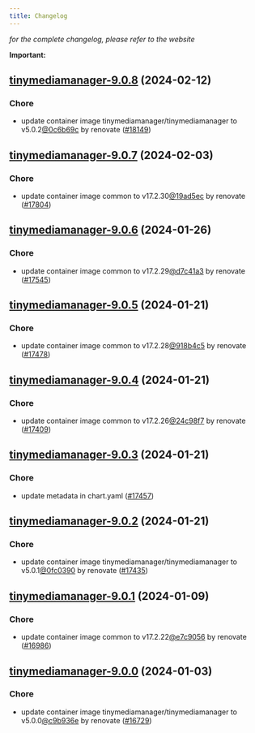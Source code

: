 ```yaml
---
title: Changelog
---
```



*for the complete changelog, please refer to the website*

**Important:**











## [tinymediamanager-9.0.8](https://github.com/truecharts/charts/compare/tinymediamanager-9.0.7...tinymediamanager-9.0.8) (2024-02-12)

### Chore



- update container image tinymediamanager/tinymediamanager to v5.0.2[@0c6b69c](https://github.com/0c6b69c) by renovate ([#18149](https://github.com/truecharts/charts/issues/18149))


## [tinymediamanager-9.0.7](https://github.com/truecharts/charts/compare/tinymediamanager-9.0.6...tinymediamanager-9.0.7) (2024-02-03)

### Chore



- update container image common to v17.2.30[@19ad5ec](https://github.com/19ad5ec) by renovate ([#17804](https://github.com/truecharts/charts/issues/17804))


## [tinymediamanager-9.0.6](https://github.com/truecharts/charts/compare/tinymediamanager-9.0.5...tinymediamanager-9.0.6) (2024-01-26)

### Chore



- update container image common to v17.2.29[@d7c41a3](https://github.com/d7c41a3) by renovate ([#17545](https://github.com/truecharts/charts/issues/17545))


## [tinymediamanager-9.0.5](https://github.com/truecharts/charts/compare/tinymediamanager-9.0.4...tinymediamanager-9.0.5) (2024-01-21)

### Chore



- update container image common to v17.2.28[@918b4c5](https://github.com/918b4c5) by renovate ([#17478](https://github.com/truecharts/charts/issues/17478))


## [tinymediamanager-9.0.4](https://github.com/truecharts/charts/compare/tinymediamanager-9.0.3...tinymediamanager-9.0.4) (2024-01-21)

### Chore



- update container image common to v17.2.26[@24c98f7](https://github.com/24c98f7) by renovate ([#17409](https://github.com/truecharts/charts/issues/17409))


## [tinymediamanager-9.0.3](https://github.com/truecharts/charts/compare/tinymediamanager-9.0.2...tinymediamanager-9.0.3) (2024-01-21)

### Chore



- update metadata in chart.yaml ([#17457](https://github.com/truecharts/charts/issues/17457))


## [tinymediamanager-9.0.2](https://github.com/truecharts/charts/compare/tinymediamanager-9.0.1...tinymediamanager-9.0.2) (2024-01-21)

### Chore



- update container image tinymediamanager/tinymediamanager to v5.0.1[@0fc0390](https://github.com/0fc0390) by renovate ([#17435](https://github.com/truecharts/charts/issues/17435))




## [tinymediamanager-9.0.1](https://github.com/truecharts/charts/compare/tinymediamanager-9.0.0...tinymediamanager-9.0.1) (2024-01-09)

### Chore



- update container image common to v17.2.22[@e7c9056](https://github.com/e7c9056) by renovate ([#16986](https://github.com/truecharts/charts/issues/16986))


## [tinymediamanager-9.0.0](https://github.com/truecharts/charts/compare/tinymediamanager-8.1.5...tinymediamanager-9.0.0) (2024-01-03)

### Chore



- update container image tinymediamanager/tinymediamanager to v5.0.0[@c9b936e](https://github.com/c9b936e) by renovate ([#16729](https://github.com/truecharts/charts/issues/16729))